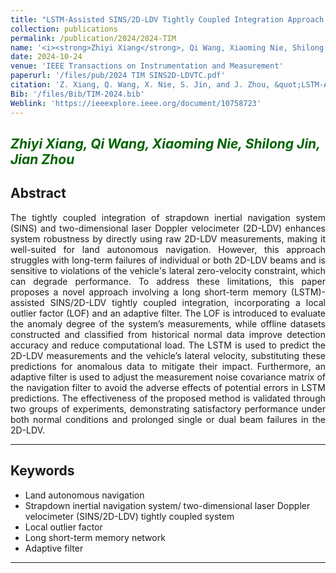 ```yaml
---
title: "LSTM-Assisted SINS/2D-LDV Tightly Coupled Integration Approach Using Local Outlier Factor and Adaptive Filter"
collection: publications
permalink: /publication/2024/2024-TIM
name: '<i><strong>Zhiyi Xiang</strong>, Qi Wang, Xiaoming Nie, Shilong Jin<sup>*</sup>, Jian Zhou<sup>*</sup></i>'
date: 2024-10-24
venue: 'IEEE Transactions on Instrumentation and Measurement'
paperurl: '/files/pub/2024 TIM SINS2D-LDVTC.pdf'
citation: 'Z. Xiang, Q. Wang, X. Nie, S. Jin, and J. Zhou, &quot;LSTM-Assisted SINS/2D-LDV Tightly Coupled Integration Approach Using Local Outlier Factor and Adaptive Filter,&quot; <i>IEEE. Trans. Instrum. Mea</i>, vol. XX, p. XX-XX, Oct. 2024.'
Bib: '/files/Bib/TIM-2024.bib'
Weblink: 'https://ieeexplore.ieee.org/document/10758723'
---
```


<font color="#006400"><i><strong>Zhiyi Xiang</strong>, Qi Wang, Xiaoming Nie, Shilong Jin<sup>*</sup>, Jian Zhou<sup>*</sup></i></font>
------

**Abstract**
------
<p style="text-align:justify; text-justify:inter-ideograph;">
The tightly coupled integration of strapdown inertial navigation system (SINS) and two-dimensional laser Doppler velocimeter (2D-LDV) enhances system robustness by directly using raw 2D-LDV measurements, making it well-suited for land autonomous navigation. However, this approach struggles with long-term failures of individual or both 2D-LDV beams and is sensitive to violations of the vehicle's lateral zero-velocity constraint, which can degrade performance. To address these limitations, this paper proposes a novel approach involving a long short-term memory (LSTM)-assisted SINS/2D-LDV tightly coupled integration, incorporating a local outlier factor (LOF) and an adaptive filter. The LOF is introduced to evaluate the anomaly degree of the system’s measurements, while offline datasets constructed and classified from historical normal data improve detection accuracy and reduce computational load. The LSTM is used to predict the 2D-LDV measurements and the vehicle’s lateral velocity, substituting these predictions for anomalous data to mitigate their impact. Furthermore, an adaptive filter is used to adjust the measurement noise covariance matrix of the navigation filter to avoid the adverse effects of potential errors in LSTM predictions. The effectiveness of the proposed method is validated through two groups of experiments, demonstrating satisfactory performance under both normal conditions and prolonged single or dual beam failures in the 2D-LDV.
</p>

------

**Keywords**
------
- Land autonomous navigation
- Strapdown inertial navigation system/ two-dimensional laser Doppler velocimeter (SINS/2D-LDV) tightly coupled system
- Local outlier factor
- Long short-term memory network
- Adaptive filter

------